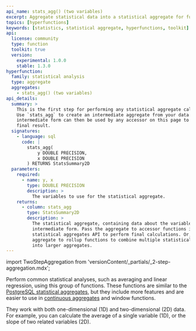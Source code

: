 ```yaml
---
api_name: stats_agg() (two variables)
excerpt: Aggregate statistical data into a statistical aggregate for further analysis
topics: [hyperfunctions]
keywords: [statistics, statistical aggregate, hyperfunctions, toolkit]
api:
  license: community
  type: function
  toolkit: true
  version:
    experimental: 1.0.0
    stable: 1.3.0
hyperfunction:
  family: statistical analysis
  type: aggregate
  aggregates:
    - stats_agg() (two variables)
api_details:
  summary: >
    This is the first step for performing any statistical aggregate calculations.
    Use `stats_agg` to create an intermediate aggregate from your data. This
    intermediate form can then be used by any accessor on this page to compute a
    final result.
  signatures:
    - language: sql
      code: |
        stats_agg(
            y DOUBLE PRECISION,
            x DOUBLE PRECISION
        ) RETURNS StatsSummary2D
  parameters:
    required:
      - name: y, x
        type: DOUBLE PRECISION
        description: >
          The variables to use for the statistical aggregate.
    returns:
      - column: stats_agg
        type: StatsSummary2D
        description: >
          The statistical aggregate, containing data about the variables in an
          intermediate form. Pass the aggregate to accessor functions in the
          statistical aggregates API to perform final calculations. Or, pass the
          aggregate to rollup functions to combine multiple statistical aggregates
          into larger aggregates.
---
```


import TwoStepAggregation from 'versionContent/_partials/_2-step-aggregation.mdx';

Perform common statistical analyses, such as averaging and linear regression,
using this group of functions. These functions are similar to the [PostgreSQL
statistical aggregates][pg-stats-aggs], but they include more features and are
easier to use in [continuous aggregates][caggs] and window functions.

They work with both one-dimensional (1D) and two-dimensional (2D) data. For
example, you can calculate the average of a single variable (1D), or the slope
of two related variables (2D).

<TwoStepAggregation />

[caggs]: /timescaledb/:currentVersion:/how-to-guides/continuous-aggregates/
[pg-stats-aggs]: https://www.postgresql.org/docs/current/functions-aggregate.html#FUNCTIONS-AGGREGATE-STATISTICS-TABLE
